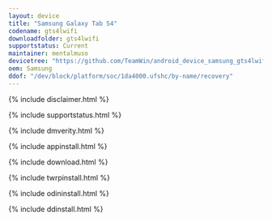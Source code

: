 ```yaml
---
layout: device
title: "Samsung Galaxy Tab S4"
codename: gts4lwifi
downloadfolder: gts4lwifi
supportstatus: Current
maintainer: mentalmuso
devicetree: "https://github.com/TeamWin/android_device_samsung_gts4lwifi"
oem: Samsung
ddof: "/dev/block/platform/soc/1da4000.ufshc/by-name/recovery"
---
```


{% include disclaimer.html %}

{% include supportstatus.html %}

{% include dmverity.html %}

{% include appinstall.html %}

{% include download.html %}

{% include twrpinstall.html %}

{% include odininstall.html %}

{% include ddinstall.html %}

